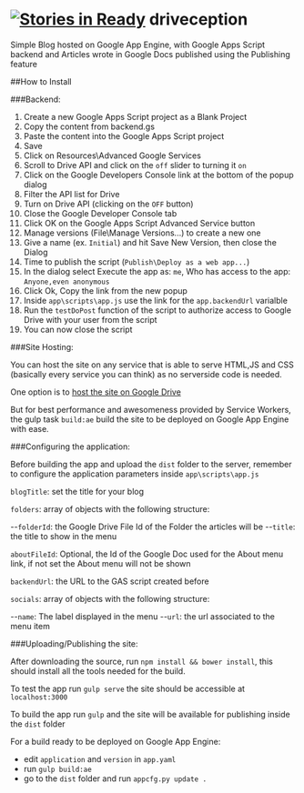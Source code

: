 [![Stories in Ready](https://badge.waffle.io/SmokyBob/driveception.png?label=ready&title=Ready)](https://waffle.io/SmokyBob/driveception)
driveception
============

Simple Blog hosted on Google App Engine, with Google Apps Script backend and Articles wrote in Google Docs published using the Publishing feature

##How to Install

###Backend:

1. Create a new Google Apps Script project as a Blank Project
2. Copy the content from backend.gs
3. Paste the content into the Google Apps Script project
4. Save
5. Click on Resources\Advanced Google Services
6. Scroll to Drive API and click on the `off` slider to turning it `on`
7. Click on the Google Developers Console link at the bottom of the popup dialog
8. Filter the API list for Drive
9. Turn on Drive API (clicking on the `OFF` button)
10. Close the Google Developer Console tab
11. Click OK on the Google Apps Script Advanced Service button
12. Manage versions (File\Manage Versions...) to create a new one
13. Give a name (ex. `Initial`) and hit Save New Version, then close the Dialog
14. Time to publish the script (`Publish\Deploy as a web app...`)
15. In the dialog select Execute the app as: `me`, Who has access to the app: `Anyone,even anonymous`
16. Click Ok, Copy the link from the new popup
17. Inside `app\scripts\app.js` use the link for the `app.backendUrl` varialble
18. Run the `testDoPost` function of the script to authorize access to Google Drive with your user from the script
17. You can now close the script

###Site Hosting:

You can host the site on any service that is able to serve HTML,JS and CSS (basically every service you can think) as no serverside code is needed.

One option is to [host the site on Google Drive](https://support.google.com/drive/answer/2881970?hl=en)

But for best performance and awesomeness provided by Service Workers, the gulp task `build:ae` build the site to be deployed on Google App Engine with ease.


###Configuring the application:

Before building the app and upload the `dist` folder to the server, remember to configure the application parameters inside `app\scripts\app.js`


`blogTitle`: set the title for your blog

`folders`: array of objects with the following structure:

--`folderId`: the Google Drive File Id of the Folder the articles will be
--`title`: the title to show in the menu

`aboutFileId`: Optional, the Id of the Google Doc used for the About menu link, if not set the About menu will not be shown

`backendUrl`: the URL to the GAS script created before

`socials`: array of objects with the following structure:

--`name`: The label displayed in the menu
--`url`: the url associated to the menu item

###Uploading/Publishing the site:

After downloading the source, run `npm install && bower install`, this should install all the tools needed for the build.

To test the app run `gulp serve` the site should be accessible at `localhost:3000`

To build the app run `gulp` and the site will be available for publishing inside the `dist` folder

For a build ready to be deployed on Google App Engine:
- edit `application` and `version` in `app.yaml`
- run `gulp build:ae`
- go to the `dist` folder and run `appcfg.py update .`
